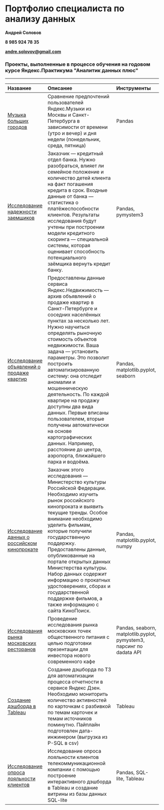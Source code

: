 # Портфолио специалиста по анализу данных
**Андрей Соловов**

**8 985 924 78 35**

**andre.solovov@gmail.com**

### Проекты, выполненные в процессе обучения на годовом курсе Яндекс.Практикума "Аналитик данных плюс"
-----------------------------------------------------------------------------------------------------------------------------

|Название |Описание |Инструменты|
|:--------|:--------|:---------|
|[Музыка больших городов](https://github.com/asolovov/asolovov_portfolio/blob/main/yandex_music/yandex_music_p.ipynb)| Сравнение предпочтений пользователей Яндекс.Музыки из Москвы и Санкт-Петербурга в зависимости от времени (утро и вечер) и дня недели (понедельник, среда, пятница)| Pandas|
|[Исследование надежности заемщиков](https://github.com/asolovov/asolovov_portfolio/blob/main/reliability/reliability.ipynb)| Заказчик — кредитный отдел банка. Нужно разобраться, влияет ли семейное положение и количество детей клиента на факт погашения кредита в срок. Входные данные от банка — статистика о платёжеспособности клиентов. Результаты исследования будут учтены при построении модели кредитного скоринга — специальной системы, которая оценивает способность потенциального заёмщика вернуть кредит банку.| Pandas, pymystem3 |
|[Исследование объявлений о продаже квартир](https://github.com/asolovov/asolovov_portfolio/blob/main/yandex_real_estate/yandex_real_estate.ipynb)| Предоставлены данные сервиса Яндекс.Недвижимость — архив объявлений о продаже квартир в Санкт-Петербурге и соседних населённых пунктах за несколько лет. Нужно научиться определять рыночную стоимость объектов недвижимости. Ваша задача — установить параметры. Это позволит построить автоматизированную систему: она отследит аномалии и мошенническую деятельность. По каждой квартире на продажу доступны два вида данных. Первые вписаны пользователем, вторые получены автоматически на основе картографических данных. Например, расстояние до центра, аэропорта, ближайшего парка и водоёма.| Pandas, matplotlib.pyplot, seaborn
|[Исследование данных о российском кинопрокате](https://github.com/asolovov/asolovov_portfolio/blob/main/mkrf_films/mkrf.ipynb) |Заказчик этого исследования — Министерство культуры Российской Федерации. Необходимо изучить рынок российского кинопроката и выявить текущие тренды. Особое внимание необходимо уделить фильмам, которые получили государственную поддержку. Предоставлены данные, опубликованные на портале открытых данных Министерства культуры. Набор данных содержит информацию о прокатных удостоверениях, сборах и государственной поддержке фильмов, а также информацию с сайта КиноПоиск. |Pandas, matplotlib.pyplot, numpy
|[Исследования рынка московских ресторанов](https://github.com/asolovov/asolovov_portfolio/blob/main/rest_msk/rest_msk.ipynb)|Проведение исследования рынка московских точек общественного питания с целью подготовки презентации для инвестора нового современного кафе |Pandas, seaborn, matplotlib.pyplot, pymystem3, парсинг по dadata API
|[Создание дэшборда в Tableau](https://drive.google.com/file/d/1FKERHsq7k16moDtIC7fbJRzanXTchjb5/view?usp=sharing)|Создание дэшборда по ТЗ для автоматизации процесса отчетности в сервисе Яндекс Дзен. Необходимо мониторить количество активностей по карточкам с разбивкой по темам карточек и темам источников поминутно. Пайплайн подготовлен дата-инжинером (выгрузка из P-SQL в csv)| Tableau
|[Исследование опроса лояльности клиентов](https://github.com/asolovov/asolovov_portfolio/blob/main/telecom_nps/telecom_nps.ipynb)|Исследование опроса лояльности клиентов телекоммуникационной компании с помощью построение интерактивного дэшборда в Tableau и создание витрины из базы данных SQL-lite| Pandas, SQL-lite, Tableau
